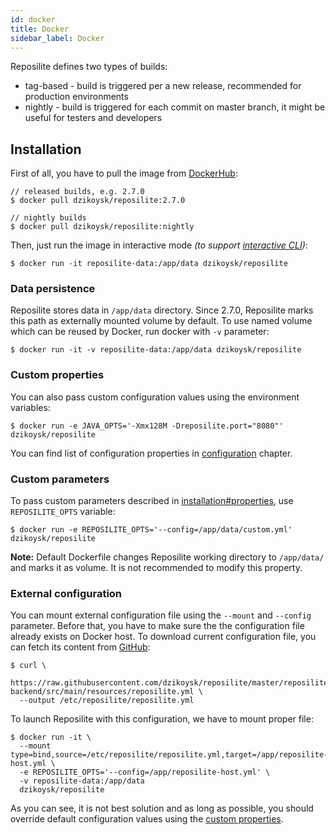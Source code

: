 ```yaml
---
id: docker
title: Docker
sidebar_label: Docker
---
```


Reposilite defines two types of builds:
* tag-based - build is triggered per a new release, recommended for production environments
* nightly - build is triggered for each commit on master branch, it might be useful for testers and developers

## Installation

First of all, you have to pull the image from [DockerHub](https://hub.docker.com/r/dzikoysk/reposilite):

```shell-session
// released builds, e.g. 2.7.0
$ docker pull dzikoysk/reposilite:2.7.0

// nightly builds
$ docker pull dzikoysk/reposilite:nightly
```

Then, 
just run the image in interactive mode 
*(to support [interactive CLI](install#interactive-cli))*:

```console
$ docker run -it reposilite-data:/app/data dzikoysk/reposilite
```

### Data persistence
Reposilite stores data in `/app/data` directory. 
Since 2.7.0, 
Reposilite marks this path as externally mounted volume by default.
To use named volume which can be reused by Docker,
run docker with `-v` parameter:

```console
$ docker run -it -v reposilite-data:/app/data dzikoysk/reposilite
```

### Custom properties

You can also pass custom configuration values using the environment variables:

```shell-session
$ docker run -e JAVA_OPTS='-Xmx128M -Dreposilite.port="8080"' dzikoysk/reposilite
```

You can find list of configuration properties in [configuration](configuration) chapter.

### Custom parameters
To pass custom parameters described in [installation#properties](install#properties), use `REPOSILITE_OPTS` variable:

```shell-session
$ docker run -e REPOSILITE_OPTS='--config=/app/data/custom.yml' dzikoysk/reposilite
```

**Note:** Default Dockerfile changes Reposilite working directory to `/app/data/` and marks it as volume.
It is not recommended to modify this property.

### External configuration
You can mount external configuration file using the `--mount` and `--config` parameter.
Before that, you have to make sure the the configuration file already exists on Docker host. 
To download current configuration file, you can fetch its content from [GitHub](https://raw.githubusercontent.com/dzikoysk/reposilite/master/reposilite-backend/src/main/resources/reposilite.yml):

```console
$ curl \
  https://raw.githubusercontent.com/dzikoysk/reposilite/master/reposilite-backend/src/main/resources/reposilite.yml \
  --output /etc/reposilite/reposilite.yml
```

To launch Reposilite with this configuration, we have to mount proper file:

```console
$ docker run -it \
  --mount type=bind,source=/etc/reposilite/reposilite.yml,target=/app/reposilite-host.yml \
  -e REPOSILITE_OPTS='--config=/app/reposilite-host.yml' \
  -v reposilite-data:/app/data
  dzikoysk/reposilite
```

As you can see, it is not best solution and as long as possible, 
you should override default configuration values using the [custom properties](#custom-properties).
